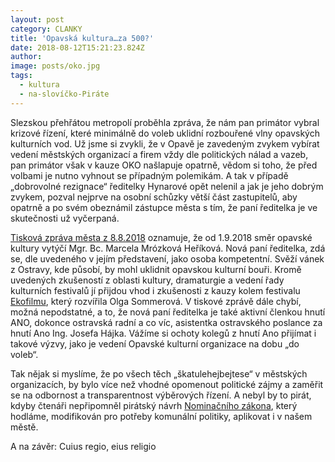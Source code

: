 ```yaml
---
layout: post
category: CLANKY
title: 'Opavská kultura…za 500?'
date: 2018-08-12T15:21:23.824Z
author: 
image: posts/oko.jpg
tags:
  - kultura
  - na-slovíčko-Piráte
---
```


Slezskou přehřátou metropolí proběhla zpráva, že nám pan primátor vybral krizové řízení, které minimálně do voleb uklidní rozbouřené vlny opavských kulturních vod. 
Už jsme si zvykli, že v Opavě je zavedeným zvykem vybírat vedení městských organizací a firem vždy dle politických nálad a vazeb, pan primátor však v kauze OKO našlapuje opatrně, vědom si toho, že před volbami je nutno vyhnout se případným polemikám. A tak v případě „dobrovolné rezignace“ ředitelky Hynarové opět nelenil a jak je jeho dobrým zvykem, pozval nejprve na osobní schůzky větší část zastupitelů,
aby opatrně a po svém obeznámil zástupce města s tím, že paní ředitelka je ve skutečnosti už vyčerpaná. 

[Tisková zpráva města z 8.8.2018](http://www.opava-city.cz/cs/opavskou-kulturni-organizaci-povede-nova-reditelka) oznamuje, že od 1.9.2018 směr opavské kultury vytýčí Mgr. Bc. Marcela Mrózková Heříková. Nová paní ředitelka, zdá se, dle uvedeného v jejím představení, jako osoba kompetentní. Svěží vánek z Ostravy, kde působí, by mohl uklidnit opavskou kulturní bouři. Kromě uvedených zkušeností z oblasti kultury, dramaturgie a vedení řady kulturních festivalů jí přijdou vhod i zkušenosti z kauzy kolem festivalu [Ekofilmu](https://www.novinky.cz/kultura/284960-filmari-bojkotuji-ekofilm-kvuli-podivnemu-chovani-ministerstva.html), který rozvířila Olga Sommerová. V tiskové zprávě dále chybí, možná nepodstatné, a to, že nová paní ředitelka je také aktivní členkou hnutí ANO, dokonce ostravská radní a co víc, asistentka ostravského poslance za hnutí Ano Ing. Josefa Hájka. Vážíme si ochoty kolegů z hnutí Ano přijímat i takové výzvy, jako je vedení Opavské kulturní organizace na dobu „do voleb“.

Tak nějak si myslíme, že po všech těch „škatulehejbejtese“ v městských organizacích, by bylo více než vhodné opomenout politické zájmy a zaměřit se na odbornost a transparentnost výběrových řízení. A nebyl by to pirát, kdyby čtenáři nepřipomněl pirátský návrh [Nominačního zákona](https://www.pirati.cz/assets/pdf/nominacni-zakon-vlastnicka-politika.pdf), který hodláme, modifikován pro potřeby komunální politiky, aplikovat i v našem městě.

A na závěr: Cuius regio, eius religio
